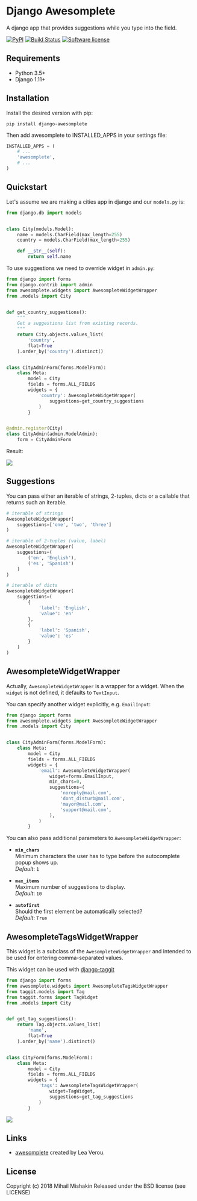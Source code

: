 # Django Awesomplete
A django app that provides suggestions while you type into the field.

[![PyPI](https://img.shields.io/pypi/v/django-awesomplete.svg)](https://pypi.org/project/django-awesomplete/)
[![Build Status](https://github.com/dldevinc/django-awesomplete/actions/workflows/tests.yml/badge.svg)](https://github.com/dldevinc/django-awesomplete)
[![Software license](https://img.shields.io/pypi/l/django-awesomplete.svg)](https://pypi.org/project/django-awesomplete/)

## Requirements
+ Python 3.5+
+ Django 1.11+

## Installation
Install the desired version with pip:

```
pip install django-awesomplete
```

Then add awesomplete to INSTALLED_APPS in your settings file:

```python
INSTALLED_APPS = (
    # ...
    'awesomplete',
    # ...
)
```

## Quickstart

Let's assume we are making a cities app in django and our `models.py` is:
```python
from django.db import models


class City(models.Model):
    name = models.CharField(max_length=255)
    country = models.CharField(max_length=255)

    def __str__(self):
        return self.name
```

To use suggestions we need to override widget in `admin.py`:
```python
from django import forms
from django.contrib import admin
from awesomplete.widgets import AwesompleteWidgetWrapper
from .models import City


def get_country_suggestions():
    """
    Get a suggestions list from existing records.
    """
    return City.objects.values_list(
        'country', 
        flat=True
    ).order_by('country').distinct()


class CityAdminForm(forms.ModelForm):
    class Meta:
        model = City
        fields = forms.ALL_FIELDS
        widgets = {
            'country': AwesompleteWidgetWrapper(
                suggestions=get_country_suggestions
            )
        }


@admin.register(City)
class CityAdmin(admin.ModelAdmin):
    form = CityAdminForm
```

Result:

![](http://i.imgur.com/NRCdgNu.png)

## Suggestions
You can pass either an iterable of strings, 2-tuples, dicts 
or a callable that returns such an iterable.

```python
# iterable of strings
AwesompleteWidgetWrapper(
    suggestions=['one', 'two', 'three']
)

# iterable of 2-tuples (value, label)
AwesompleteWidgetWrapper(
    suggestions=(
        ('en', 'English'),
        ('es', 'Spanish')
    )
)

# iterable of dicts
AwesompleteWidgetWrapper(
    suggestions=(
        {
            'label': 'English',
            'value': 'en'        
        },
        {
            'label': 'Spanish',
            'value': 'es'        
        }
    )
)
```

## AwesompleteWidgetWrapper
Actually, `AwesompleteWidgetWrapper` is a wrapper for a widget. 
When the `widget` is not defined, it defaults to `TextInput`.

You can specify another widget explicitly, e.g. `EmailInput`:

```python
from django import forms
from awesomplete.widgets import AwesompleteWidgetWrapper
from .models import City


class CityAdminForm(forms.ModelForm):
    class Meta:
        model = City
        fields = forms.ALL_FIELDS
        widgets = {
            'email': AwesompleteWidgetWrapper(
                widget=forms.EmailInput,
                min_chars=0,
                suggestions=(
                    'noreply@mail.com',
                    'dont_disturb@mail.com',
                    'mayor@mail.com',
                    'support@mail.com',
                ),
            )
        }
```

You can also pass additional parameters to `AwesompleteWidgetWrapper`:

+ **`min_chars`**
  <br>
  Minimum characters the user has to type before the autocomplete 
  popup shows up.
  <br>
  *Default*: `1`

+ **`max_items`**
    <br>
    Maximum number of suggestions to display.
    <br>
    *Default*: `10`

+ **`autofirst`**
    <br>
    Should the first element be automatically selected?
    <br>
    *Default*: `True`

## AwesompleteTagsWidgetWrapper
This widget is a subclass of the `AwesompleteWidgetWrapper` and intended to be used
for entering comma-separated values. 

This widget can be used with [django-taggit](https://github.com/jazzband/django-taggit)

```python
from django import forms
from awesomplete.widgets import AwesompleteTagsWidgetWrapper
from taggit.models import Tag
from taggit.forms import TagWidget
from .models import City


def get_tag_suggestions():
    return Tag.objects.values_list(
        'name',
        flat=True
    ).order_by('name').distinct()


class CityForm(forms.ModelForm):
    class Meta:
        model = City
        fields = forms.ALL_FIELDS
        widgets = {
            'tags': AwesompleteTagsWidgetWrapper(
                widget=TagWidget,
                suggestions=get_tag_suggestions
            )
        }

```

![](https://i.imgur.com/zWAWhN7.png)

## Links
+ [awesomplete](http://leaverou.github.io/awesomplete/) created by Lea Verou.

## License
Copyright (c) 2018 Mihail Mishakin Released under the BSD license (see LICENSE)
